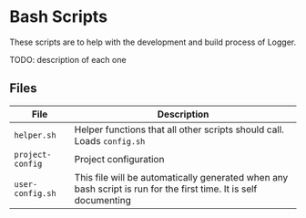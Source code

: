 # Bash Scripts

These scripts are to help with the development and build process of Logger.

TODO: description of each one

## Files

File | Description
--- | ---
`helper.sh` | Helper functions that all other scripts should call. Loads `config.sh`
`project-config` | Project configuration
`user-config.sh` | This file will be automatically generated when any bash script is run for the first time. It is self documenting

